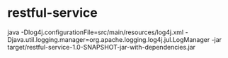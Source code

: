 # restful-service

java -Dlog4j.configurationFile=src/main/resources/log4j.xml -Djava.util.logging.manager=org.apache.logging.log4j.jul.LogManager -jar target/restful-service-1.0-SNAPSHOT-jar-with-dependencies.jar
